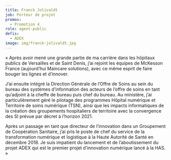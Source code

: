 ```yaml
---
title: Franck Jolivaldt
job: Porteur de projet
promos:
  - Promotion 4
role: agent-public
defis:
  - ADEX
image: img/franck-jolivaldt.jpg
---
```

« Après avoir mené une grande partie de ma carrière dans les hôpitaux publics de Versailles et de Saint Denis, j’ai rejoint les équipes de McKesson France (aujourd’hui Maincare solutions), avec ce même esprit de faire bouger les lignes et d’innover.

J’ai ensuite intégré la Direction Générale de l’Offre de Soins au sein du bureau des systèmes d’information des acteurs de l’offre de soins en tant qu’adjoint à la cheffe de bureau puis chef du bureau. Au ministère, j’ai particulièrement géré le pilotage des programmes Hôpital numérique et Territoire de soins numérique (TSN), ainsi que les impacts informatiques de la création des groupements hospitaliers de territoire avec la convergence des SI prévue par décret à l’horizon 2021.

Après un passage en tant que directeur de l’innovation dans un Groupement de Coopération Sanitaire, j’ai pris le poste de chef du service de la transformation numérique et logistique à la Haute Autorité de Santé en décembre 2018. Je suis impatient du lancement et de l’aboutissement du projet ADEX qui est le premier projet d’innovation numérique lancé à la HAS. »
